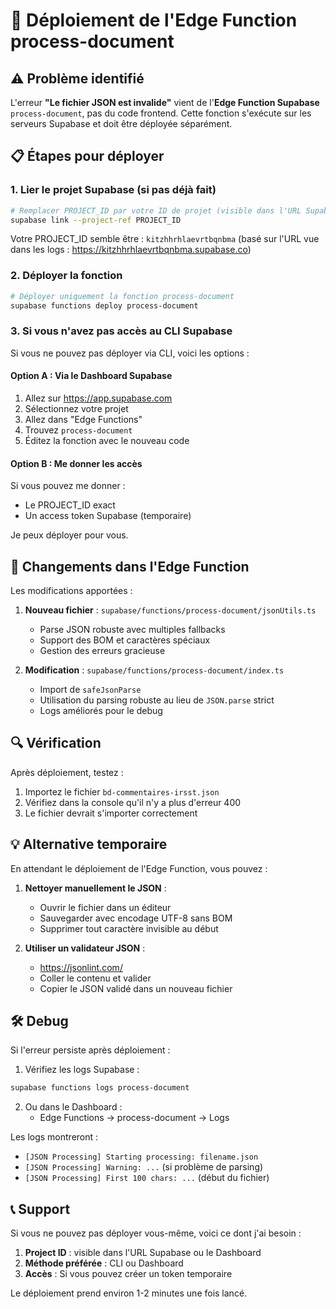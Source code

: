 # 🚀 Déploiement de l'Edge Function process-document

## ⚠️ Problème identifié

L'erreur **"Le fichier JSON est invalide"** vient de l'**Edge Function Supabase** `process-document`, pas du code frontend. Cette fonction s'exécute sur les serveurs Supabase et doit être déployée séparément.

## 📋 Étapes pour déployer

### 1. Lier le projet Supabase (si pas déjà fait)

```bash
# Remplacer PROJECT_ID par votre ID de projet (visible dans l'URL Supabase)
supabase link --project-ref PROJECT_ID
```

Votre PROJECT_ID semble être : `kitzhhrhlaevrtbqnbma` 
(basé sur l'URL vue dans les logs : https://kitzhhrhlaevrtbqnbma.supabase.co)

### 2. Déployer la fonction

```bash
# Déployer uniquement la fonction process-document
supabase functions deploy process-document
```

### 3. Si vous n'avez pas accès au CLI Supabase

Si vous ne pouvez pas déployer via CLI, voici les options :

#### Option A : Via le Dashboard Supabase

1. Allez sur https://app.supabase.com
2. Sélectionnez votre projet
3. Allez dans "Edge Functions"
4. Trouvez `process-document`
5. Éditez la fonction avec le nouveau code

#### Option B : Me donner les accès

Si vous pouvez me donner :
- Le PROJECT_ID exact
- Un access token Supabase (temporaire)

Je peux déployer pour vous.

## 📝 Changements dans l'Edge Function

Les modifications apportées :

1. **Nouveau fichier** : `supabase/functions/process-document/jsonUtils.ts`
   - Parse JSON robuste avec multiples fallbacks
   - Support des BOM et caractères spéciaux
   - Gestion des erreurs gracieuse

2. **Modification** : `supabase/functions/process-document/index.ts`
   - Import de `safeJsonParse`
   - Utilisation du parsing robuste au lieu de `JSON.parse` strict
   - Logs améliorés pour le debug

## 🔍 Vérification

Après déploiement, testez :

1. Importez le fichier `bd-commentaires-irsst.json`
2. Vérifiez dans la console qu'il n'y a plus d'erreur 400
3. Le fichier devrait s'importer correctement

## 💡 Alternative temporaire

En attendant le déploiement de l'Edge Function, vous pouvez :

1. **Nettoyer manuellement le JSON** :
   - Ouvrir le fichier dans un éditeur
   - Sauvegarder avec encodage UTF-8 sans BOM
   - Supprimer tout caractère invisible au début

2. **Utiliser un validateur JSON** :
   - https://jsonlint.com/
   - Coller le contenu et valider
   - Copier le JSON validé dans un nouveau fichier

## 🛠️ Debug

Si l'erreur persiste après déploiement :

1. Vérifiez les logs Supabase :
```bash
supabase functions logs process-document
```

2. Ou dans le Dashboard :
   - Edge Functions → process-document → Logs

Les logs montreront :
- `[JSON Processing] Starting processing: filename.json`
- `[JSON Processing] Warning: ...` (si problème de parsing)
- `[JSON Processing] First 100 chars: ...` (début du fichier)

## 📞 Support

Si vous ne pouvez pas déployer vous-même, voici ce dont j'ai besoin :

1. **Project ID** : visible dans l'URL Supabase ou le Dashboard
2. **Méthode préférée** : CLI ou Dashboard
3. **Accès** : Si vous pouvez créer un token temporaire

Le déploiement prend environ 1-2 minutes une fois lancé.
